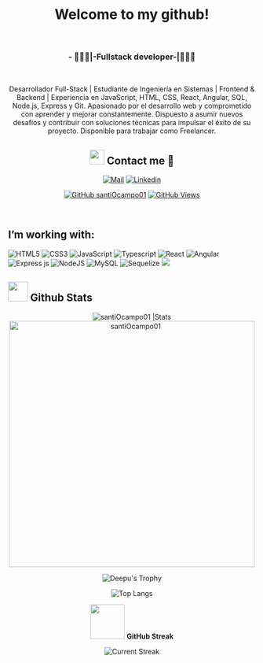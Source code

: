 <div align="center">
<h1> Welcome to my github!</h1>
   <br>
<h3> - 👨🏽‍💻|-Fullstack developer-|👨🏽‍💻</h3> </br>
<p>Desarrollador Full-Stack | Estudiante de Ingeniería en Sistemas | Frontend & Backend | Experiencia en JavaScript, HTML, CSS, React, Angular, SQL, Node.js, Express y Git. Apasionado por el desarrollo web y comprometido con aprender y mejorar constantemente. Dispuesto a asumir nuevos desafíos y contribuir con soluciones técnicas para impulsar el éxito de su proyecto. Disponible para trabajar como Freelancer. </p>

## <img src="https://i.pinimg.com/originals/17/23/ec/1723ecdb201f285fe00af553d1a22c64.gif" width="30"> <b> Contact me 💎</b>
  
[![Mail](https://img.shields.io/badge/-Say%20Hi!-black?style=for-the-badge&logo=gmail)](mailto:santigo.mejia6@utp.edu.co)
[![Linkedin](https://img.shields.io/badge/-LinkedIn-black?style=for-the-badge&logo=Linkedin)](https://www.linkedin.com/in/santi-mejia-ocampo/)

[![GitHub santiOcampo01](https://img.shields.io/github/followers/santiOcampo01?label=follow&style=social&logoColor=black)](https://github.com/santiOcampo01)
[![GitHub Views](https://komarev.com/ghpvc/?username=santiOcampo01&color=dc143c)](https://github.com/santiOcampo01)
</div>
</br>



## I’m working with:
![HTML5](https://img.shields.io/badge/html5-%23E34F26.svg?style=for-the-badge&logo=html5&logoColor=white) ![CSS3](https://img.shields.io/badge/css3-%231572B6.svg?style=for-the-badge&logo=css3&logoColor=white) ![JavaScript](https://img.shields.io/badge/javascript-%23323330.svg?style=for-the-badge&logo=javascript&logoColor=%23F7DF1E) ![Typescript](https://img.shields.io/badge/TypeScript-3178C6.svg?style=for-the-badge&logo=TypeScript&logoColor=white)  ![React](https://img.shields.io/badge/react-%2320232a.svg?style=for-the-badge&logo=react&logoColor=%2361DAFB)  ![Angular](https://img.shields.io/badge/Angular-DD0031?style=for-the-badge&logo=angular&logoColor=white) ![Express js](https://img.shields.io/badge/Express.js-000000?style=for-the-badge&logo=express&logoColor=white) ![NodeJS](https://img.shields.io/badge/node.js-6DA55F?style=for-the-badge&logo=node.js&logoColor=white) ![MySQL](https://img.shields.io/badge/mysql-%2300f.svg?style=for-the-badge&logo=mysql&logoColor=white) ![Sequelize](https://img.shields.io/badge/Sequelize-52B0E7?style=for-the-badge&logo=Sequelize&logoColor=white)
 <img src="https://img.shields.io/badge/NODEMON-%23323330.svg?style=for-the-badge&logo=nodemon&logoColor=%BBDEAD">


## <img src="https://usagif.com/wp-content/uploads/2022/4hv9xm/dancing-duck-acegifcom-17.gif" width="40"> <b>Github Stats</b>

<div align="center">

   <img src="https://github-readme-stats.vercel.app/api?username=santiOcampo01&count_private=false&show_icons=true&theme=radical&include_all_commits=true" alt="santiOcampo01 |Stats" />
   </br>
   <a href="https://github.com/santiOcampo01">
      <img src="https://github-profile-summary-cards.vercel.app/api/cards/profile-details?username=santiOcampo01&theme=radical" width="500" alt="santiOcampo01" >
   </a>
   </br>

   ![Deepu's Trophy](https://github-profile-trophy.vercel.app/?username=santiOcampo01&theme=radical&column=4&no-frame=true)
<!-- style="border: 1px solid white; border-radius: 5px;" -->

   ![Top Langs](https://github-readme-stats.vercel.app/api/top-langs/?username=santiOcampo01&theme=radical&hide_progress=true)
</div>
<div align="center">
 <img src="https://cdn.pixabay.com/animation/2023/01/19/18/24/18-24-20-426_512.gif" width="70"> <b>GitHub Streak</b>
</div>
<p align="center"> <img alt="Current Streak" src="https://github-readme-streak-stats.herokuapp.com/?user=santiOcampo01&theme=dark" /> </p>

  
